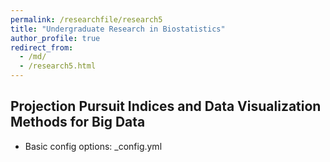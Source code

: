 ```yaml
---
permalink: /researchfile/research5
title: "Undergraduate Research in Biostatistics"
author_profile: true
redirect_from: 
  - /md/
  - /research5.html
---
```



## Projection Pursuit Indices and Data Visualization Methods for Big Data

* Basic config options: _config.yml
